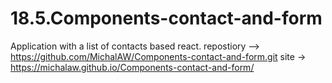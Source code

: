 # 18.5.Components-contact-and-form
Application with a list of contacts based react.
repostiory --> https://github.com/MichalAW/Components-contact-and-form.git
site -> https://michalaw.github.io/Components-contact-and-form/
